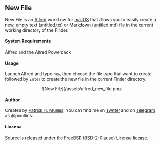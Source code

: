 ## New File
New File is an [Alfred](http://www.alfredapp.com/) workflow for [macOS](https://www.apple.com/osx/) that allows you to easily create a new, empty text (untitled.txt) or Markdown (untitled.md) file in the current working directory of the Finder. 

#### System Requirements
[Alfred](http://www.alfredapp.com/) and the Alfred [Powerpack](http://www.alfredapp.com/powerpack/)

#### Usage
Launch Alfred and type `new`, then choose the file type that want to create followed by `Enter` to create the new file in the current Finder directory.

<center>
![New File](/assets/alfred_new_file.png)
</center>

#### Author
Created by [Patrick H. Mullins](http://www.pmullins.net/about). You can find me on  [Twitter](https://twitter.com/phmullins) and on [Telegram](https://telegram.org/) as @pmullins.

#### License
Source is released under the FreeBSD (BSD-2-Clause) License [license](license.md).